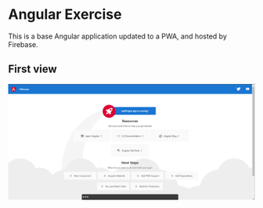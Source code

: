 # Angular Exercise

This is a base Angular application updated to a PWA, and hosted by Firebase.

## First view

![This is an image](screenshot.png)
